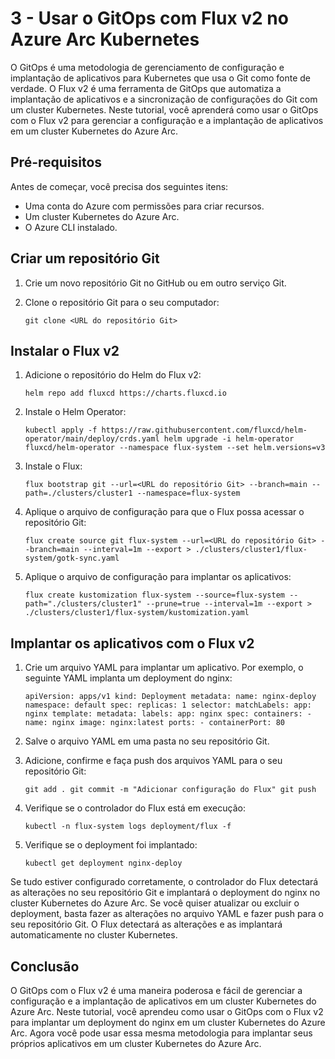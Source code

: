 
# 3 - Usar o GitOps com Flux v2 no Azure Arc Kubernetes

O GitOps é uma metodologia de gerenciamento de configuração e implantação de aplicativos para Kubernetes que usa o Git como fonte de verdade. O Flux v2 é uma ferramenta de GitOps que automatiza a implantação de aplicativos e a sincronização de configurações do Git com um cluster Kubernetes. Neste tutorial, você aprenderá como usar o GitOps com o Flux v2 para gerenciar a configuração e a implantação de aplicativos em um cluster Kubernetes do Azure Arc.

## Pré-requisitos

Antes de começar, você precisa dos seguintes itens:

-   Uma conta do Azure com permissões para criar recursos.
-   Um cluster Kubernetes do Azure Arc.
-   O Azure CLI instalado.

## Criar um repositório Git

1.  Crie um novo repositório Git no GitHub ou em outro serviço Git.
    
2.  Clone o repositório Git para o seu computador:
        
    `git clone <URL do repositório Git>` 
    

## Instalar o Flux v2

1.  Adicione o repositório do Helm do Flux v2:
        
    `helm repo add fluxcd https://charts.fluxcd.io` 
    
2.  Instale o Helm Operator:
        
    `kubectl apply -f https://raw.githubusercontent.com/fluxcd/helm-operator/main/deploy/crds.yaml
    helm upgrade -i helm-operator fluxcd/helm-operator --namespace flux-system --set helm.versions=v3` 
    
3.  Instale o Flux:
        
    `flux bootstrap git --url=<URL do repositório Git> --branch=main --path=./clusters/cluster1 --namespace=flux-system` 
    
4.  Aplique o arquivo de configuração para que o Flux possa acessar o repositório Git:
        
    `flux create source git flux-system --url=<URL do repositório Git> --branch=main --interval=1m --export > ./clusters/cluster1/flux-system/gotk-sync.yaml` 
    
5.  Aplique o arquivo de configuração para implantar os aplicativos:
        
    `flux create kustomization flux-system --source=flux-system --path="./clusters/cluster1" --prune=true --interval=1m --export > ./clusters/cluster1/flux-system/kustomization.yaml` 
    

## Implantar os aplicativos com o Flux v2

1.  Crie um arquivo YAML para implantar um aplicativo. Por exemplo, o seguinte YAML implanta um deployment do nginx:
        
    `apiVersion: apps/v1
    kind: Deployment
    metadata:
      name: nginx-deploy
      namespace: default
    spec:
      replicas: 1
      selector:
        matchLabels:
          app: nginx
      template:
        metadata:
          labels:
            app: nginx
        spec:
          containers:
          - name: nginx
            image: nginx:latest
            ports:
            - containerPort: 80` 
    
2.  Salve o arquivo YAML em uma pasta no seu repositório Git.
    
3.  Adicione, confirme e faça push dos arquivos YAML para o seu repositório Git:
        
    `git add .
    git commit -m "Adicionar configuração do Flux"
    git push` 
    
4.   Verifique se o controlador do Flux está em execução:
        
      `kubectl -n flux-system logs deployment/flux -f` 
    
5.  Verifique se o deployment foi implantado:
        
    `kubectl get deployment nginx-deploy` 
    

Se tudo estiver configurado corretamente, o controlador do Flux detectará as alterações no seu repositório Git e implantará o deployment do nginx no cluster Kubernetes do Azure Arc. Se você quiser atualizar ou excluir o deployment, basta fazer as alterações no arquivo YAML e fazer push para o seu repositório Git. O Flux detectará as alterações e as implantará automaticamente no cluster Kubernetes.

## Conclusão

O GitOps com o Flux v2 é uma maneira poderosa e fácil de gerenciar a configuração e a implantação de aplicativos em um cluster Kubernetes do Azure Arc. Neste tutorial, você aprendeu como usar o GitOps com o Flux v2 para implantar um deployment do nginx em um cluster Kubernetes do Azure Arc. Agora você pode usar essa mesma metodologia para implantar seus próprios aplicativos em um cluster Kubernetes do Azure Arc.
